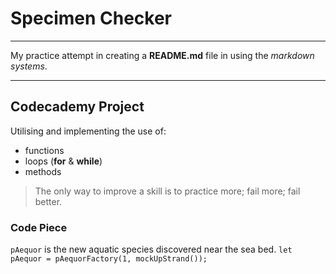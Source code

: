 # Specimen Checker

***
My practice attempt in creating a **README.md** file in using the *markdown systems*.
***

## Codecademy Project
Utilising and implementing the use of: 
+ functions
+ loops (**for** & **while**)
+ methods

> The only way to improve a skill is to practice more;
> fail more;
> fail better. 

### Code Piece
`pAequor` is the new aquatic species discovered near the sea bed.
`let pAequor = pAequorFactory(1, mockUpStrand());` 
